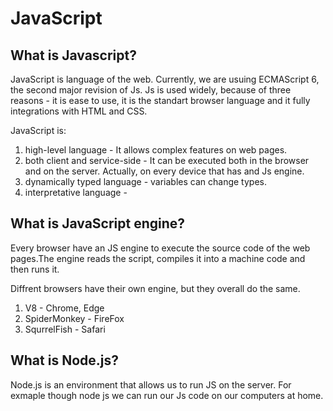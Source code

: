 # JavaScript

## What is Javascript?

JavaScript is language of the web. Currently, we are usuing ECMAScript 6, the second major revision of Js.
Js is used widely, because of three reasons - it is ease to use, it is the standart browser language and it fully integrations with HTML and CSS.

JavaScript is:
1. high-level language - It allows complex features on web pages.
2. both client and service-side - It can be executed both in the browser and on the server. Actually, on every device that has and Js engine.
3. dynamically typed language - variables can change types.
4. interpretative language -

## What is JavaScript engine?

Every browser have an JS engine to execute the source code of the web pages.The engine reads the script, compiles it into a machine code and then runs it.

Diffrent browsers have their own engine, but they overall do the same.
1. V8 - Chrome, Edge
2. SpiderMonkey - FireFox
3. SqurrelFish - Safari

## What is Node.js?

Node.js is an environment that allows us to run JS on the server.
For exmaple though node js we can run our Js code on our computers at home.
